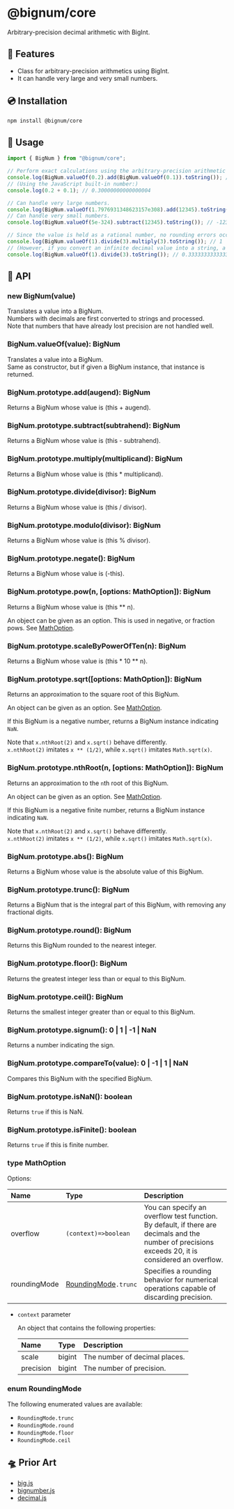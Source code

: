 # @bignum/core

Arbitrary-precision decimal arithmetic with BigInt.

## 🚀 Features

- Class for arbitrary-precision arithmetics using BigInt.
- It can handle very large and very small numbers.

## 💿 Installation

```bash
npm install @bignum/core
```

## 📖 Usage

```js
import { BigNum } from "@bignum/core";

// Perform exact calculations using the arbitrary-precision arithmetic with BigInt.
console.log(BigNum.valueOf(0.2).add(BigNum.valueOf(0.1)).toString()); // 0.3
// (Using the JavaScript built-in number:)
console.log(0.2 + 0.1); // 0.30000000000000004

// Can handle very large numbers.
console.log(BigNum.valueOf(1.7976931348623157e308).add(12345).toString()); // 17976931348623157000...(Repeat `0` 281 times)...00012345
// Can handle very small numbers.
console.log(BigNum.valueOf(5e-324).subtract(12345).toString()); // -12344.999...(Repeat `9` 317 times)...9995

// Since the value is held as a rational number, no rounding errors occur due to division.
console.log(BigNum.valueOf(1).divide(3).multiply(3).toString()); // 1
// (However, if you convert an infinite decimal value into a string, a rounding error will occur.)
console.log(BigNum.valueOf(1).divide(3).toString()); // 0.33333333333333333333
```

## 🧮 API

### new BigNum(value)

Translates a value into a BigNum.\
Numbers with decimals are first converted to strings and processed.\
Note that numbers that have already lost precision are not handled well.

### BigNum.valueOf(value): BigNum

Translates a value into a BigNum.\
Same as constructor, but if given a BigNum instance, that instance is returned.

### BigNum.prototype.add(augend): BigNum

Returns a BigNum whose value is (this + augend).

### BigNum.prototype.subtract(subtrahend): BigNum

Returns a BigNum whose value is (this - subtrahend).

### BigNum.prototype.multiply(multiplicand): BigNum

Returns a BigNum whose value is (this \* multiplicand).

### BigNum.prototype.divide(divisor): BigNum

Returns a BigNum whose value is (this / divisor).

### BigNum.prototype.modulo(divisor): BigNum

Returns a BigNum whose value is (this % divisor).

### BigNum.prototype.negate(): BigNum

Returns a BigNum whose value is (-this).

### BigNum.prototype.pow(n, [options: MathOption]): BigNum

Returns a BigNum whose value is (this \*\* n).

An object can be given as an option. This is used in negative, or fraction pows. See [MathOption](#type-mathoption).

### BigNum.prototype.scaleByPowerOfTen(n): BigNum

Returns a BigNum whose value is (this \* 10 \*\* n).

### BigNum.prototype.sqrt([options: MathOption]): BigNum

Returns an approximation to the square root of this BigNum.

An object can be given as an option. See [MathOption](#type-mathoption).

If this BigNum is a negative number, returns a BigNum instance indicating `NaN`.

Note that `x.nthRoot(2)` and `x.sqrt()` behave differently.\
`x.nthRoot(2)` imitates `x ** (1/2)`, while `x.sqrt()` imitates `Math.sqrt(x)`.

### BigNum.prototype.nthRoot(n, [options: MathOption]): BigNum

Returns an approximation to the `n`th root of this BigNum.

An object can be given as an option. See [MathOption](#type-mathoption).

If this BigNum is a negative finite number, returns a BigNum instance indicating `NaN`.

Note that `x.nthRoot(2)` and `x.sqrt()` behave differently.\
`x.nthRoot(2)` imitates `x ** (1/2)`, while `x.sqrt()` imitates `Math.sqrt(x)`.

### BigNum.prototype.abs(): BigNum

Returns a BigNum whose value is the absolute value of this BigNum.

### BigNum.prototype.trunc(): BigNum

Returns a BigNum that is the integral part of this BigNum, with removing any fractional digits.

### BigNum.prototype.round(): BigNum

Returns this BigNum rounded to the nearest integer.

### BigNum.prototype.floor(): BigNum

Returns the greatest integer less than or equal to this BigNum.

### BigNum.prototype.ceil(): BigNum

Returns the smallest integer greater than or equal to this BigNum.

### BigNum.prototype.signum(): 0 | 1 | -1 | NaN

Returns a number indicating the sign.

### BigNum.prototype.compareTo(value): 0 | -1 | 1 | NaN

Compares this BigNum with the specified BigNum.

### BigNum.prototype.isNaN(): boolean

Returns `true` if this is NaN.

### BigNum.prototype.isFinite(): boolean

Returns `true` if this is finite number.

### type MathOption

Options:

| Name         | Type                                       | Description                                                                                                                                         |
| :----------- | :----------------------------------------- | :-------------------------------------------------------------------------------------------------------------------------------------------------- |
| overflow     | `(context)=>boolean`                       | You can specify an overflow test function. By default, if there are decimals and the number of precisions exceeds 20, it is considered an overflow. |
| roundingMode | [RoundingMode](#enum-roundingmode)`.trunc` | Specifies a rounding behavior for numerical operations capable of discarding precision.                                                             |

- `context` parameter

  An object that contains the following properties:

  | Name      | Type   | Description                   |
  | :-------- | :----- | :---------------------------- |
  | scale     | bigint | The number of decimal places. |
  | precision | bigint | The number of precision.      |

### enum RoundingMode

The following enumerated values are available:

- `RoundingMode.trunc`
- `RoundingMode.round`
- `RoundingMode.floor`
- `RoundingMode.ceil`

## 🛸 Prior Art

- [big.js]
- [bignumber.js]
- [decimal.js]

[big.js]: https://github.com/MikeMcl/big.js
[bignumber.js]: https://github.com/MikeMcl/bignumber.js
[decimal.js]: https://github.com/MikeMcl/decimal.js
